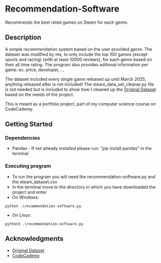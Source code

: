 # Recommendation-Software

Recommends the best rated games on Steam for each genre.

## Description

A simple recommendation system based on the user provided genre.
The dataset was modified by me, to only include the top 100 games (except sports and racing) (with at least 10000 reviews), for each genre based on their all time rating.
The program also provides aditional information per game: ex. price, developer, ...

The dataset included every single game released up until March 2025, anything released after is not included!
The steam_data_set_cleaner.py file is not needed but is included to show how I cleaned up the [Original Dataset](https://www.kaggle.com/datasets/artermiloff/steam-games-dataset) based on the needs of the project.

This is meant as a portfolio project, part of my computer science course on CodeCademy.

## Getting Started

### Dependencies

* Pandas - If not already installed please run: "pip install pandas" in the terminal

### Executing program

* To run the program you will need the recommendation-software.py and the steam_dataset.csv
* In the terminal move to the directory in which you have downloaded the project and enter
* On Windows:
```
python .\recommendation-software.py
```
* On Linux:
```
python3 .\recommendation-software.py
```

## Acknowledgments

* [Original Dataset](https://www.kaggle.com/datasets/artermiloff/steam-games-dataset)
* [CodeCademy](https://www.codecademy.com)
